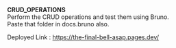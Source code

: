  
**CRUD_OPERATIONS**
<br>
Perform the CRUD operations and test them using Bruno. <br>
Paste that folder in docs.bruno also.
 

 
Deployed Link : https://the-final-bell-asap.pages.dev/